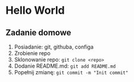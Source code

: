 # Hello World

## Zadanie domowe
1. Posiadanie: git, githuba, configa
2. Zrobienie repo
3. Sklonowanie repo: `git clone <repo>`
4. Dodanie README.md: `git add README.md`
5. Popełnij zmianę: `git commit -m "Init commit"`

